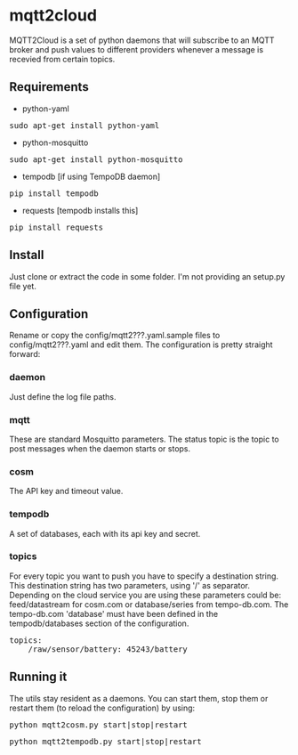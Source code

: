 # mqtt2cloud

MQTT2Cloud is a set of python daemons that will subscribe to an MQTT broker and push values to different providers whenever a message is recevied from certain topics.

## Requirements

* python-yaml
<pre>sudo apt-get install python-yaml</pre>

* python-mosquitto
<pre>sudo apt-get install python-mosquitto</pre>

* tempodb [if using TempoDB daemon]
<pre>pip install tempodb</pre>

* requests [tempodb installs this]
<pre>pip install requests</pre>

## Install

Just clone or extract the code in some folder. I'm not providing an setup.py file yet.

## Configuration

Rename or copy the config/mqtt2???.yaml.sample files to config/mqtt2???.yaml and edit them. The configuration is pretty straight forward:

### daemon

Just define the log file paths.

### mqtt

These are standard Mosquitto parameters. The status topic is the topic to post messages when the daemon starts or stops.

### cosm 

The API key and timeout value.

### tempodb

A set of databases, each with its api key and secret.

### topics

For every topic you want to push you have to specify a destination string. This destination string has two parameters, using '/' as separator. 
Depending on the cloud service you are using these parameters could be: feed/datastream for cosm.com or database/series from tempo-db.com.
The tempo-db.com 'database' must have been defined in the tempodb/databases section of the configuration.

<pre>
topics:
    /raw/sensor/battery: 45243/battery
</pre>

## Running it

The utils stay resident as a daemons. You can start them, stop them or restart them (to reload the configuration) by using:

<pre>python mqtt2cosm.py start|stop|restart</pre>
<pre>python mqtt2tempodb.py start|stop|restart</pre>



